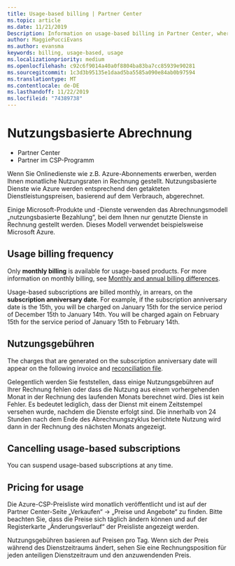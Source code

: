 ```yaml
---
title: Usage-based billing | Partner Center
ms.topic: article
ms.date: 11/21/2019
Description: Information on usage-based billing in Partner Center, where you're billed for monthly usage rates.
author: MaggiePucciEvans
ms.author: evansma
keywords: billing, usage-based, usage
ms.localizationpriority: medium
ms.openlocfilehash: c92c6f9014a40a0f8804ba83ba7cc85939e90281
ms.sourcegitcommit: 1c3d3b95135e1daad5ba5585a090e84ab0b97594
ms.translationtype: MT
ms.contentlocale: de-DE
ms.lasthandoff: 11/22/2019
ms.locfileid: "74389738"
---
```

# <a name="usage-based-billing"></a>Nutzungsbasierte Abrechnung

- Partner Center
- Partner im CSP-Programm

Wenn Sie Onlinedienste wie z.B. Azure-Abonnements erwerben, werden Ihnen monatliche Nutzungsraten in Rechnung gestellt. Nutzungsbasierte Dienste wie Azure werden entsprechend den getakteten Dienstleistungspreisen, basierend auf dem Verbrauch, abgerechnet.

Einige Microsoft-Produkte und -Dienste verwenden das Abrechnungsmodell „nutzungsbasierte Bezahlung“, bei dem Ihnen nur genutzte Dienste in Rechnung gestellt werden. Dieses Modell verwendet beispielsweise Microsoft Azure. 

## <a name="usage-billing-frequency"></a>Usage billing frequency

Only **monthly billing** is available for usage-based products. For more information on monthly billing, see [Monthly and annual billing differences](billing-annual-monthly.md).

Usage-based subscriptions are billed monthly, in arrears, on the **subscription anniversary date**. For example, if the subscription anniversary date is the 15th, you will be charged on January 15th for the service period of December 15th to January 14th. You will be charged again on February 15th for the service period of January 15th to February 14th. 

## <a name="usage-charges"></a>Nutzungsgebühren

The charges that are generated on the subscription anniversary date will appear on the following invoice and [reconciliation file](usage-based-recon-files.md).

Gelegentlich werden Sie feststellen, dass einige Nutzungsgebühren auf Ihrer Rechnung fehlen oder dass die Nutzung aus einem vorhergehenden Monat in der Rechnung des laufenden Monats berechnet wird. Dies ist kein Fehler. Es bedeutet lediglich, dass der Dienst mit einem Zeitstempel versehen wurde, nachdem die Dienste erfolgt sind. Die innerhalb von 24 Stunden nach dem Ende des Abrechnungszyklus berichtete Nutzung wird dann in der Rechnung des nächsten Monats angezeigt.

## <a name="cancelling-usage-based-subscriptions"></a>Cancelling usage-based subscriptions

You can suspend usage-based subscriptions at any time.

## <a name="pricing-for-usage"></a>Pricing for usage

Die Azure-CSP-Preisliste wird monatlich veröffentlicht und ist auf der Partner Center-Seite „Verkaufen“ -> „Preise und Angebote“ zu finden. Bitte beachten Sie, dass die Preise sich täglich ändern können und auf der Registerkarte „Änderungsverlauf“ der Preisliste angezeigt werden.

Nutzungsgebühren basieren auf Preisen pro Tag. Wenn sich der Preis während des Dienstzeitraums ändert, sehen Sie eine Rechnungsposition für jeden anteiligen Dienstzeitraum und den anzuwendenden Preis.
